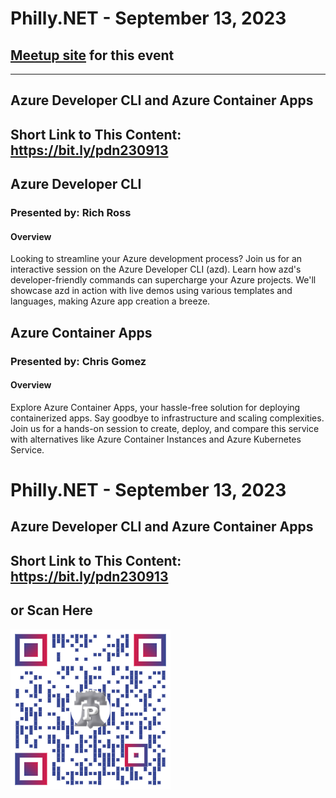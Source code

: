 # Philly.NET - September 13, 2023

## [Meetup site](https://www.meetup.com/philly-net/events/295029462/) for this event

***

## Azure Developer CLI and Azure Container Apps

## Short Link to This Content: https://bit.ly/pdn230913


## Azure Developer CLI
### Presented by: Rich Ross

#### Overview
Looking to streamline your Azure development process? Join us for an interactive session on the Azure Developer CLI (azd). Learn how azd's developer-friendly commands can supercharge your Azure projects. We'll showcase azd in action with live demos using various templates and languages, making Azure app creation a breeze.

## Azure Container Apps
### Presented by: Chris Gomez

#### Overview
Explore Azure Container Apps, your hassle-free solution for deploying containerized apps. Say goodbye to infrastructure and scaling complexities. Join us for a hands-on session to create, deploy, and compare this service with alternatives like Azure Container Instances and Azure Kubernetes Service.

# Philly.NET - September 13, 2023

## Azure Developer CLI and Azure Container Apps

## Short Link to This Content: https://bit.ly/pdn230913

## or Scan Here
<img src="images\pdn230913.png" alt="QR Code for direct link to this page" width="256"/>
